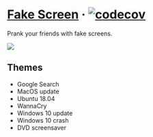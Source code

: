 # [Fake Screen](https://sh1zuku.csie.io/fake-screen) &middot; [![codecov](https://codecov.io/gh/ShizukuIchi/fake-screen/branch/master/graph/badge.svg)](https://codecov.io/gh/ShizukuIchi/fake-screen)

Prank your friends with fake screens.

![](https://i.imgur.com/Anc1aTJ.png)

## Themes

- Google Search
- MacOS update
- Ubuntu 18.04
- WannaCry
- Windows 10 update
- Windows 10 crash
- DVD screensaver
